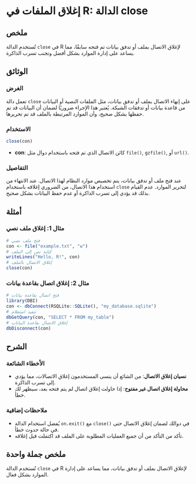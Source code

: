 <!--
Meta Description: # إغلاق الملفات في R: الدالة close ## ملخص تُستخدم الدالة `close` في R لإغلاق الاتصال بملف أو تدفق بيانات تم فتحه سابقًا، مما يساعد على إدارة الموارد ...
Meta Keywords: إغلاق, الاتصال, close, con, بيانات
-->

# إغلاق الملفات في R: الدالة close

## ملخص
تُستخدم الدالة `close` في R لإغلاق الاتصال بملف أو تدفق بيانات تم فتحه سابقًا، مما يساعد على إدارة الموارد بشكل أفضل وتجنب تسرب الذاكرة.

## الوثائق
### الغرض
تعمل دالة `close` على إنهاء الاتصال بملف أو تدفق بيانات، مثل الملفات النصية أو البيانات من قاعدة بيانات أو تدفقات الشبكة. يُعتبر هذا الإجراء ضروريًا لضمان أن البيانات قد تم حفظها بشكل صحيح، وأن الموارد المرتبطة بالملف قد تم تحريرها.

### الاستخدام
```R
close(con)
```
- **con**: كائن الاتصال الذي تم فتحه باستخدام دوال مثل `file()`, `gzfile()`, أو `url()`.

### التفاصيل
عند فتح ملف أو تدفق بيانات، يتم تخصيص موارد النظام لهذا الاتصال. عند الانتهاء من استخدام هذا الاتصال، من الضروري إغلاقه باستخدام `close` لتحرير الموارد. عدم القيام بذلك قد يؤدي إلى تسرب الذاكرة أو عدم حفظ البيانات بشكل صحيح.

## أمثلة
### مثال 1: إغلاق ملف نصي
```R
# فتح ملف نصي
con <- file("example.txt", "w")
# كتابة نص إلى الملف
writeLines("Hello, R!", con)
# إغلاق الاتصال بالملف
close(con)
```

### مثال 2: إغلاق اتصال بقاعدة بيانات
```R
# فتح اتصال بقاعدة بيانات
library(DBI)
con <- dbConnect(RSQLite::SQLite(), "my_database.sqlite")
# تنفيذ استعلام
dbGetQuery(con, "SELECT * FROM my_table")
# إغلاق الاتصال بقاعدة البيانات
dbDisconnect(con)
```

## الشرح
### الأخطاء الشائعة
- **نسيان إغلاق الاتصال**: من الشائع أن ينسى المستخدمون إغلاق الاتصالات، مما يؤدي إلى تسرب الذاكرة.
- **محاولة إغلاق اتصال غير مفتوح**: إذا حاولت إغلاق اتصال لم يتم فتحه بعد، سيظهر لك خطأ.

### ملاحظات إضافية
- يُفضل استخدام الدالة `on.exit()` مع `close()` في دوالك لضمان إغلاق الاتصال حتى في حالة حدوث خطأ.
- تأكد من التأكد من أن جميع العمليات المطلوبة على الملف قد اكتملت قبل إغلاقه.

## ملخص جملة واحدة
تُستخدم الدالة `close` في R لإغلاق الاتصال بملف أو تدفق بيانات، مما يساعد على إدارة الموارد بشكل فعال.